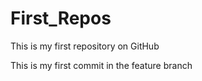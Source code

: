 # First_Repos

This is my first repository on GitHub<br>

This is my first commit in the feature branch

